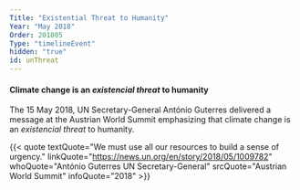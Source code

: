 ```yaml
---
Title: "Existential Threat to Humanity"
Year: "May 2018"
Order: 201805
Type: "timelineEvent"
hidden: "true"
id: unThreat
---
```


#### Climate change is an _existencial threat_ to humanity

The 15 May 2018, UN Secretary-General António Guterres delivered a message at the Austrian World Summit emphasizing that climate change is an _existencial threat_ to humanity.

{{< quote textQuote="We must use all our resources to build a sense of urgency." linkQuote="https://news.un.org/en/story/2018/05/1009782" whoQuote="António Guterres UN Secretary-General" srcQuote="Austrian World Summit" infoQuote="2018" >}}